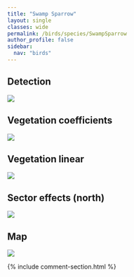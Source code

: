 ```yaml
---
title: "Swamp Sparrow"
layout: single
classes: wide
permalink: /birds/species/SwampSparrow
author_profile: false
sidebar:
  nav: "birds"
---
```



<h2>Detection</h2>

<a href="https://beallen.github.io/DevelopmentWebsite/assets/images/birds/SwampSparrow/det.jpg">
<img src="https://beallen.github.io/DevelopmentWebsite/assets/images/birds/SwampSparrow/det.jpg">
</a>

<h2>Vegetation coefficients</h2>

<a href="https://beallen.github.io/DevelopmentWebsite/assets/images/birds/SwampSparrow/veghf.jpg">
<img src="https://beallen.github.io/DevelopmentWebsite/assets/images/birds/SwampSparrow/veghf.jpg">
</a>

<h2>Vegetation linear</h2>

<a href="https://beallen.github.io/DevelopmentWebsite/assets/images/birds/SwampSparrow/lin-north.jpg">
<img src="https://beallen.github.io/DevelopmentWebsite/assets/images/birds/SwampSparrow/lin-north.jpg">
</a>

<h2>Sector effects (north)</h2>

<a href="https://beallen.github.io/DevelopmentWebsite/assets/images/birds/SwampSparrow/sector-north.jpg">
<img src="https://beallen.github.io/DevelopmentWebsite/assets/images/birds/SwampSparrow/sector-north.jpg">
</a>

<h2>Map</h2>

<a href="https://beallen.github.io/DevelopmentWebsite/assets/images/birds/SwampSparrow/map.jpg">
<img src="https://beallen.github.io/DevelopmentWebsite/assets/images/birds/SwampSparrow/map.jpg">
</a>

{% include comment-section.html %}
